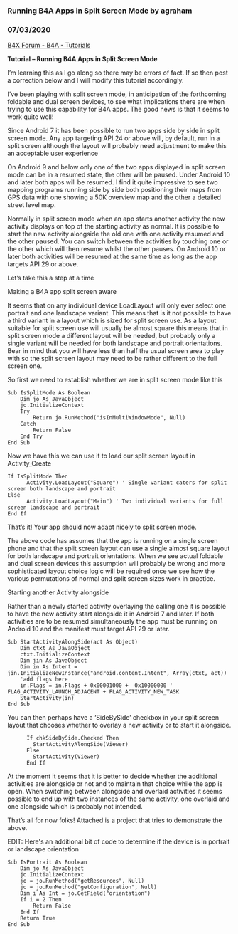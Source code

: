 ### Running B4A Apps in Split Screen Mode by agraham
### 07/03/2020
[B4X Forum - B4A - Tutorials](https://www.b4x.com/android/forum/threads/119715/)

**Tutorial – Running B4A Apps in Split Screen Mode**  
  
I’m learning this as I go along so there may be errors of fact. If so then post a correction below and I will modify this tutorial accordingly.  
  
I’ve been playing with split screen mode, in anticipation of the forthcoming foldable and dual screen devices, to see what implications there are when trying to use this capability for B4A apps. The good news is that it seems to work quite well!  
  
Since Android 7 it has been possible to run two apps side by side in split screen mode. Any app targeting API 24 or above will, by default, run in a split screen although the layout will probably need adjustment to make this an acceptable user experience  
  
On Android 9 and below only one of the two apps displayed in split screen mode can be in a resumed state, the other will be paused. Under Android 10 and later both apps will be resumed. I find it quite impressive to see two mapping programs running side by side both positioning their maps from GPS data with one showing a 50K overview map and the other a detailed street level map.  
  
Normally in split screen mode when an app starts another activity the new activity displays on top of the starting activity as normal. It is possible to start the new activity alongside the old one with one activity resumed and the other paused. You can switch between the activities by touching one or the other which will then resume whilst the other pauses. On Android 10 or later both activities will be resumed at the same time as long as the app targets API 29 or above.  
  
Let’s take this a step at a time  
  
  
Making a B4A app split screen aware  
  
It seems that on any individual device LoadLayout will only ever select one portrait and one landscape variant. This means that is it not possible to have a third variant in a layout which is sized for split screen use. As a layout suitable for split screen use will usually be almost square this means that in split screen mode a different layout will be needed, but probably only a single variant will be needed for both landscape and portrait orientations. Bear in mind that you will have less than half the usual screen area to play with so the split screen layout may need to be rather different to the full screen one.  
  
So first we need to establish whether we are in split screen mode like this  

```B4X
Sub IsSplitMode As Boolean  
    Dim jo As JavaObject  
    jo.InitializeContext  
    Try  
        Return jo.RunMethod("isInMultiWindowMode", Null)  
    Catch  
        Return False  
    End Try  
End Sub
```

  
Now we have this we can use it to load our split screen layout in Activity\_Create  

```B4X
If IsSplitMode Then  
      Activity.LoadLayout("Square") ' Single variant caters for split screen both landscape and portrait  
Else  
      Activity.LoadLayout("Main") ' Two individual variants for full screen landscape and portrait  
End If
```

  
  
That’s it! Your app should now adapt nicely to split screen mode.  
  
The above code has assumes that the app is running on a single screen phone and that the split screen layout can use a single almost square layout for both landscape and portrait orientations. When we see actual foldable and dual screen devices this assumption will probably be wrong and more sophisticated layout choice logic will be required once we see how the various permutations of normal and split screen sizes work in practice.  
  
  
Starting another Activity alongside  
  
Rather than a newly started activity overlaying the calling one it is possible to have the new activity start alongside it in Android 7 and later. If both activities are to be resumed simultaneously the app must be running on Android 10 and the manifest must target API 29 or later.  

```B4X
Sub StartActivityAlongSide(act As Object)  
    Dim ctxt As JavaObject  
    ctxt.InitializeContext  
    Dim jin As JavaObject  
    Dim in As Intent = jin.InitializeNewInstance("android.content.Intent", Array(ctxt, act))  
    'add flags here  
    in.Flags = in.Flags + 0x00001000 +  0x10000000 ' FLAG_ACTIVITY_LAUNCH_ADJACENT + FLAG_ACTIVITY_NEW_TASK  
    StartActivity(in)  
End Sub
```

  
You can then perhaps have a ‘SideBySide’ checkbox in your split screen layout that chooses whether to overlay a new activity or to start it alongside.  

```B4X
      If chkSideBySide.Checked Then  
        StartActivityAlongSide(Viewer)  
      Else  
        StartActivity(Viewer)  
      End If
```

  
  
At the moment it seems that it is better to decide whether the additional activities are alongside or not and to maintain that choice while the app is open. When switching between alongside and overlaid activities it seems possible to end up with two instances of the same activity, one overlaid and one alongside which is probably not intended.  
  
  
That’s all for now folks! Attached is a project that tries to demonstrate the above.  
  
EDIT: Here's an additional bit of code to determine if the device is in portrait or landscape orientation  

```B4X
Sub IsPortrait As Boolean  
    Dim jo As JavaObject  
    jo.InitializeContext  
    jo = jo.RunMethod("getResources", Null)  
    jo = jo.RunMethod("getConfiguration", Null)  
    Dim i As Int = jo.GetField("orientation")  
    If i = 2 Then  
        Return False  
    End If  
    Return True  
End Sub
```